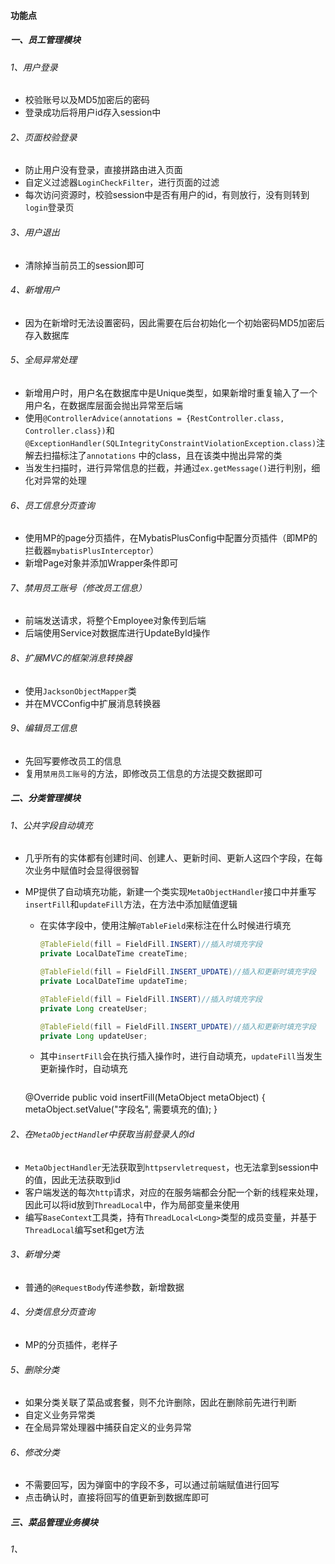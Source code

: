 #### 功能点

##### 一、员工管理模块

###### 1、用户登录

- 校验账号以及MD5加密后的密码
- 登录成功后将用户id存入session中

###### 2、页面校验登录

- 防止用户没有登录，直接拼路由进入页面
- 自定义过滤器`LoginCheckFilter`，进行页面的过滤
- 每次访问资源时，校验session中是否有用户的id，有则放行，没有则转到`login`登录页

###### 3、用户退出

- 清除掉当前员工的session即可

###### 4、新增用户

- 因为在新增时无法设置密码，因此需要在后台初始化一个初始密码MD5加密后存入数据库

###### 5、全局异常处理

- 新增用户时，用户名在数据库中是Unique类型，如果新增时重复输入了一个用户名，在数据库层面会抛出异常至后端
- 使用`@ControllerAdvice(annotations = {RestController.class, Controller.class})`和`@ExceptionHandler(SQLIntegrityConstraintViolationException.class)`注解去扫描标注了`annotations` 中的class，且在该类中抛出异常的类
- 当发生扫描时，进行异常信息的拦截，并通过`ex.getMessage()`进行判别，细化对异常的处理

###### 6、员工信息分页查询

- 使用MP的page分页插件，在MybatisPlusConfig中配置分页插件（即MP的拦截器`mybatisPlusInterceptor`）
- 新增Page对象并添加Wrapper条件即可

###### 7、禁用员工账号（修改员工信息）

- 前端发送请求，将整个Employee对象传到后端
- 后端使用Service对数据库进行UpdateById操作

###### 8、扩展MVC的框架消息转换器

- 使用`JacksonObjectMapper`类
- 并在MVCConfig中扩展消息转换器

###### 9、编辑员工信息

- 先回写要修改员工的信息
- 复用`禁用员工账号`的方法，即修改员工信息的方法提交数据即可



##### 二、分类管理模块

###### 1、公共字段自动填充

- 几乎所有的实体都有创建时间、创建人、更新时间、更新人这四个字段，在每次业务中赋值时会显得很弱智

- MP提供了自动填充功能，新建一个类实现`MetaObjectHandler`接口中并重写`insertFill`和`updateFill`方法，在方法中添加赋值逻辑

    - 在实体字段中，使用注解`@TableField`来标注在什么时候进行填充

        ```java
        @TableField(fill = FieldFill.INSERT)//插入时填充字段
        private LocalDateTime createTime;
        
        @TableField(fill = FieldFill.INSERT_UPDATE)//插入和更新时填充字段
        private LocalDateTime updateTime;
        
        @TableField(fill = FieldFill.INSERT)//插入时填充字段
        private Long createUser;
        
        @TableField(fill = FieldFill.INSERT_UPDATE)//插入和更新时填充字段
        private Long updateUser;
        ```

    - 其中`insertFill`会在执行插入操作时，进行自动填充，`updateFill`当发生更新操作时，自动填充

        ```java
    @Override
    public void insertFill(MetaObject metaObject) {
        metaObject.setValue("字段名", 需要填充的值);
    }

###### 2、在`MetaObjectHandle`r中获取当前登录人的id

- `MetaObjectHandler`无法获取到`httpservletrequest`，也无法拿到session中的值，因此无法获取到id
- 客户端发送的每次`http`请求，对应的在服务端都会分配一个新的线程来处理，因此可以将id放到`ThreadLocal`中，作为局部变量来使用
- 编写`BaseContext`工具类，持有`ThreadLocal<Long>`类型的成员变量，并基于`ThreadLocal`编写set和get方法

###### 3、新增分类

- 普通的`@RequestBody`传递参数，新增数据

###### 4、分类信息分页查询

- MP的分页插件，老样子

###### 5、删除分类

- 如果分类关联了菜品或套餐，则不允许删除，因此在删除前先进行判断
- 自定义业务异常类
- 在全局异常处理器中捕获自定义的业务异常

###### 6、修改分类

- 不需要回写，因为弹窗中的字段不多，可以通过前端赋值进行回写
- 点击确认时，直接将回写的值更新到数据库即可

##### 三、菜品管理业务模块

###### 1、